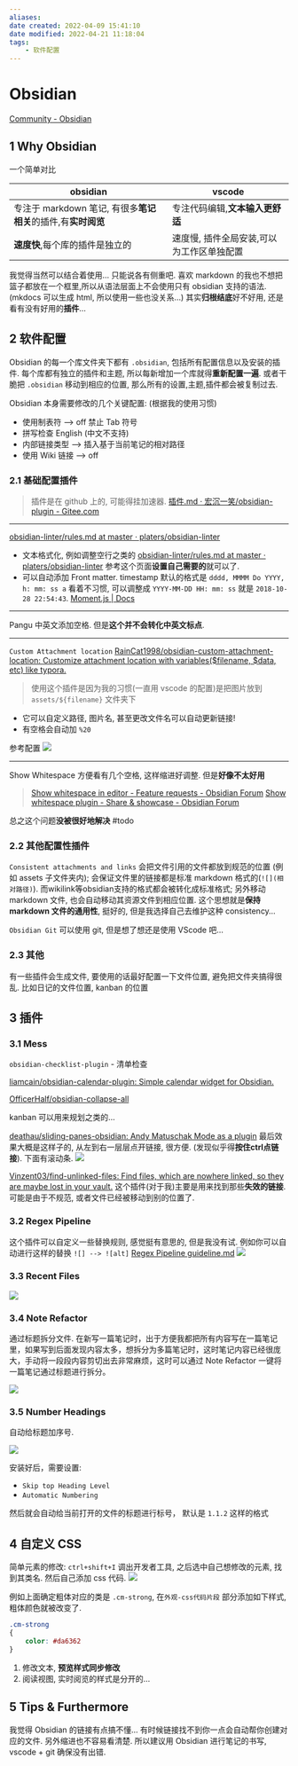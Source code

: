 ```yaml
---
aliases: 
date created: 2022-04-09 15:41:10
date modified: 2022-04-21 11:18:04
tags:
    - 软件配置
---
```


# Obsidian

 [Community - Obsidian](https://obsidian.md/community)

## 1 Why Obsidian

一个简单对比

|obsidian | vscode |
|---|---|
|专注于 markdown 笔记, 有很多**笔记相关**的插件,有**实时阅览**|专注代码编辑,**文本输入更舒适**|
|**速度快**,每个库的插件是独立的|速度慢, 插件全局安装,可以为工作区单独配置|

我觉得当然可以结合着使用… 只能说各有侧重吧. 喜欢 markdown 的我也不想把篮子都放在一个框里,所以从语法层面上不会使用只有 obsidian 支持的语法. (mkdocs 可以生成 html, 所以使用一些也没关系…)
其实**归根结底**好不好用, 还是看有没有好用的**插件**…

## 2 软件配置

Obsidian 的每一个库文件夹下都有 `.obsidian`, 包括所有配置信息以及安装的插件.
每个库都有独立的插件和主题, 所以每新增加一个库就得**重新配置一遍**. 或者干脆把 `.obsidian` 移动到相应的位置, 那么所有的设置,主题,插件都会被复制过去.

Obsidian 本身需要修改的几个关键配置: (根据我的使用习惯)

- 使用制表符 --> off 禁止 Tab 符号
- 拼写检查 English (中文不支持)
- 内部链接类型 --> 插入基于当前笔记的相对路径
- 使用 Wiki 链接 --> off

### 2.1 基础配置插件

> 插件是在 github 上的, 可能得挂加速器.
> [插件.md · 宏沉一笑/obsidian-plugin - Gitee.com](https://gitee.com/whghcyx/obsidian-plugin/blob/master/%E6%8F%92%E4%BB%B6.md)

---
 [obsidian-linter/rules.md at master · platers/obsidian-linter](https://github.com/platers/obsidian-linter/blob/master/docs/rules.md#yaml-timestamp)

- 文本格式化, 例如调整空行之类的
 [obsidian-linter/rules.md at master · platers/obsidian-linter](https://github.com/platers/obsidian-linter/blob/master/docs/rules.md) 参考这个页面**设置自己需要的**就可以了.
- 可以自动添加 Front matter. timestamp 默认的格式是 `dddd, MMMM Do YYYY, h: mm: ss a` 看着不习惯, 可以调整成 `YYYY-MM-DD HH: mm: ss` 就是 `2018-10-28 22:54:43`.
 [Moment.js | Docs](https://momentjs.com/docs/#/displaying/format/)

---
Pangu
中英文添加空格.
但是**这个并不会转化中英文标点**.

---
`Custom Attachment location`
 [RainCat1998/obsidian-custom-attachment-location: Customize attachment location with variables($filename, $data, etc) like typora.](https://github.com/RainCat1998/obsidian-custom-attachment-location)
> 使用这个插件是因为我的习惯(一直用 vscode 的配置)是把图片放到 `assets/${filename}` 文件夹下

- 它可以自定义路径, 图片名, 甚至更改文件名可以自动更新链接!
- 有空格会自动加 `%20`

参考配置
![](assets/Obsidian/2022-04-09-17-04-37.png)

---
Show Whitespace
方便看有几个空格, 这样缩进好调整. 但是**好像不太好用**

> [Show whitespace in editor - Feature requests - Obsidian Forum](https://forum.obsidian.md/t/show-whitespace-in-editor/4237)
> [Show whitespace plugin - Share & showcase - Obsidian Forum](https://forum.obsidian.md/t/show-whitespace-plugin/7729/8)

总之这个问题**没被很好地解决** #todo

### 2.2 其他配置性插件

`Consistent attachments and links`
会把文件引用的文件都放到规范的位置 (例如 assets 子文件夹内);
会保证文件里的链接都是标准 markdown 格式的(`![](相对路径)`). 而wikilink等obsidian支持的格式都会被转化成标准格式;
另外移动 markdown 文件, 也会自动移动其资源文件到相应位置.
这个思想就是**保持 markdown 文件的通用性**, 挺好的, 但是我选择自己去维护这种 consistency…

`Obsidian Git` 可以使用 git, 但是想了想还是使用 VScode 吧…

### 2.3 其他

有一些插件会生成文件, 要使用的话最好配置一下文件位置, 避免把文件夹搞得很乱. 比如日记的文件位置, kanban 的位置

## 3 插件

### 3.1 Mess

`obsidian-checklist-plugin` -  清单检查

[liamcain/obsidian-calendar-plugin: Simple calendar widget for Obsidian.](https://github.com/liamcain/obsidian-calendar-plugin)

[OfficerHalf/obsidian-collapse-all](https://github.com/OfficerHalf/obsidian-collapse-all)

kanban 可以用来规划之类的…

[deathau/sliding-panes-obsidian: Andy Matuschak Mode as a plugin](https://github.com/deathau/sliding-panes-obsidian)
最后效果大概是这样子的, 从左到右一层层点开链接, 很方便. (发现似乎得**按住ctrl点链接**). 下面有滚动条.
![](assets/Obsidian/2022-04-09-18-25-44.png)

[Vinzent03/find-unlinked-files: Find files, which are nowhere linked, so they are maybe lost in your vault.](https://github.com/Vinzent03/find-unlinked-files)
这个插件(对于我)主要是用来找到那些**失效的链接**. 可能是由于不规范, 或者文件已经被移动到别的位置了.

### 3.2 Regex Pipeline

这个插件可以自定义一些替换规则, 感觉挺有意思的, 但是我没有试.
例如你可以自动进行这样的替换 `![] --> ![alt]`
[Regex Pipeline guideline.md](https://gist.github.com/No3371/f1750b178376f0659df6650ccaf57c12)
![](https://pic.imgdb.cn/item/625570e9239250f7c5d1adcc.png)

### 3.3 Recent Files

![](assets/Obsidian/2022-04-15-13-04-40.png)

### 3.4 Note Refactor

通过标题拆分文件.
在新写一篇笔记时，出于方便我都把所有内容写在一篇笔记里，如果写到后面发现内容太多，想拆分为多篇笔记时，这时笔记内容已经很庞大，手动将一段段内容剪切出去非常麻烦，这时可以通过 Note Refactor 一键将一篇笔记通过标题进行拆分。

![](assets/Obsidian/2022-04-19-16-27-47.png)

### 3.5 Number Headings

自动给标题加序号.

![](assets/Obsidian/2022-04-21-11-16-53.png)

安装好后，需要设置:

- `Skip top Heading Level`
- `Automatic Numbering`

然后就会自动给当前打开的文件的标题进行标号， 默认是 `1.1.2` 这样的格式

## 4 自定义 CSS

简单元素的修改: `ctrl+shift+I` 调出开发者工具, 之后选中自己想修改的元素, 找到其类名. 然后自己添加 css 代码.
![](assets/Obsidian/2022-04-11-20-11-01.png)

例如上面确定粗体对应的类是 `.cm-strong`, 在`外观-css代码片段` 部分添加如下样式, 粗体颜色就被改变了.

```css
.cm-strong
{
    color: #da6362
}
```

1. 修改文本, **预览样式同步修改**
2. 阅读视图, 实时阅览的样式是分开的…

## 5 Tips & Furthermore

我觉得 Obsidian 的链接有点搞不懂… 有时候链接找不到你一点会自动帮你创建对应的文件.
另外缩进也不容易看清楚.
所以建议用 Obsidian 进行笔记的书写, vscode + git 确保没有出错.
